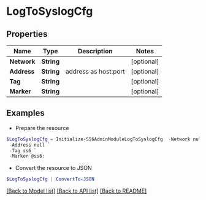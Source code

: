 # LogToSyslogCfg
## Properties

Name | Type | Description | Notes
------------ | ------------- | ------------- | -------------
**Network** | **String** |  | [optional] 
**Address** | **String** | address as host:port | [optional] 
**Tag** | **String** |  | [optional] 
**Marker** | **String** |  | [optional] 

## Examples

- Prepare the resource
```powershell
$LogToSyslogCfg = Initialize-SS6AdminModuleLogToSyslogCfg  -Network null `
 -Address null `
 -Tag ss6 `
 -Marker @ss6:
```

- Convert the resource to JSON
```powershell
$LogToSyslogCfg | ConvertTo-JSON
```

[[Back to Model list]](../README.md#documentation-for-models) [[Back to API list]](../README.md#documentation-for-api-endpoints) [[Back to README]](../README.md)

